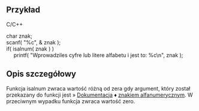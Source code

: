 ## Przykład

C/C++

char znak;  
scanf( "%c", & znak );  
if( isalnum( znak ) )  
     printf( "Wprowadziles cyfre lub litere alfabetu i jest to: %c\n", znak );

## Opis szczegółowy

Funkcja isalnum zwraca wartość różną od zera gdy argument, który został przekazany do funkcji jest » [Dokumentacja](https://cpp0x.pl/dokumentacja/) ♦ [znakiem alfanumerycznym](https://cpp0x.pl/dokumentacja/?nro=313 "znakiem alfanumerycznym (pojęcie)"). W przeciwnym wypadku funkcja zwraca wartość zero.